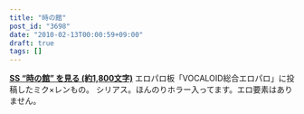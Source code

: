 ```yaml
---
title: "時の館"
post_id: "3698"
date: "2010-02-13T00:00:59+09:00"
draft: true
tags: []
---
```



**[SS “時の館” を見る (約1,800文字)](/tag/frozen-mansion)** エロパロ板「VOCALOID総合エロパロ」に投稿したミク×レンもの。 シリアス。ほんのりホラー入ってます。エロ要素はありません。
